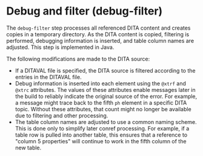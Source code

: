 # Debug and filter \(debug-filter\)

The `debug-filter` step processes all referenced DITA content and creates copies in a temporary directory. As the DITA content is copied, filtering is performed, debugging information is inserted, and table column names are adjusted. This step is implemented in Java.

The following modifications are made to the DITA source:

-   If a DITAVAL file is specified, the DITA source is filtered according to the entries in the DITAVAL file.
-   Debug information is inserted into each element using the `@xtrf` and `@xtrc` attributes. The values of these attributes enable messages later in the build to reliably indicate the original source of the error. For example, a message might trace back to the fifth `ph` element in a specific DITA topic. Without these attributes, that count might no longer be available due to filtering and other processing.
-   The table column names are adjusted to use a common naming scheme. This is done only to simplify later conref processing. For example, if a table row is pulled into another table, this ensures that a reference to "column 5 properties" will continue to work in the fifth column of the new table.

